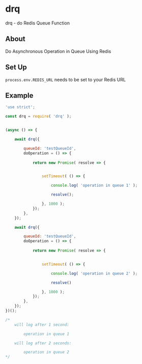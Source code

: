 # drq
drq - do Redis Queue Function


## About

Do Asynchronous Operation in Queue Using Redis

## Set Up
`process.env.REDIS_URL` needs to be set to your Redis URL

## Example

```.js
'use strict';

const drq = require( 'drq' );


(async () => {

    await drq({

        queueId: 'testQueueId',
        doOperation = () => {
            
            return new Promise( resolve => {


                setTimeout( () => {

                    console.log( 'operation in queue 1' );

                    resolve();

                }, 1000 );
            });
        },
    });

    await drq({

        queueId: 'testQueueId',
        doOperation = () => {
            
            return new Promise( resolve => {


                setTimeout( () => {

                    console.log( 'operation in queue 2' );

                    resolve()

                }, 1000 );
            });
        },
    });
})();

/*
    will log after 1 second:

        operation in queue 1

    will log after 2 seconds:

        operation in queue 2
*/
```